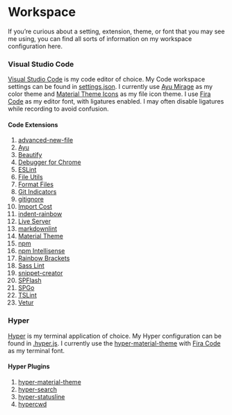 # Workspace

If you’re curious about a setting, extension, theme, or font that you may see me using, you can find all sorts of information on my workspace configuration here.

### Visual Studio Code

[Visual Studio Code](https://code.visualstudio.com/) is my code editor of choice. My Code workspace settings can be found in [settings.json](settings.json). I currently use [Ayu Mirage](https://marketplace.visualstudio.com/items?itemName=teabyii.ayu) as my color theme and [Material Theme Icons](https://marketplace.visualstudio.com/items?itemName=Equinusocio.vsc-material-theme) as my file icon theme. I use [Fira Code](https://github.com/tonsky/FiraCode) as my editor font, with ligatures enabled. I may often disable ligatures while recording to avoid confusion.

#### Code Extensions

1. [advanced-new-file](https://marketplace.visualstudio.com/items?itemName=patbenatar.advanced-new-file)
2. [Ayu](https://marketplace.visualstudio.com/items?itemName=teabyii.ayu)
3. [Beautify](https://marketplace.visualstudio.com/items?itemName=HookyQR.beautify)
4. [Debugger for Chrome](https://marketplace.visualstudio.com/items?itemName=msjsdiag.debugger-for-chrome)
5. [ESLint](https://marketplace.visualstudio.com/items?itemName=dbaeumer.vscode-eslint)
6. [File Utils](https://marketplace.visualstudio.com/items?itemName=sleistner.vscode-fileutils)
7. [Format Files](https://marketplace.visualstudio.com/items?itemName=jbockle.jbockle-format-files)
8. [Git Indicators](https://marketplace.visualstudio.com/items?itemName=lamartire.git-indicators)
9. [gitignore](https://marketplace.visualstudio.com/items?itemName=codezombiech.gitignore)
10. [Import Cost](https://marketplace.visualstudio.com/items?itemName=wix.vscode-import-cost)
11. [indent-rainbow](https://marketplace.visualstudio.com/items?itemName=oderwat.indent-rainbow)
12. [Live Server](https://marketplace.visualstudio.com/items?itemName=ritwickdey.LiveServer)
13. [markdownlint](https://marketplace.visualstudio.com/items?itemName=DavidAnson.vscode-markdownlint)
14. [Material Theme](https://marketplace.visualstudio.com/items?itemName=Equinusocio.vsc-material-theme)
15. [npm](https://marketplace.visualstudio.com/items?itemName=eg2.vscode-npm-script)
16. [npm Intellisense](https://marketplace.visualstudio.com/items?itemName=christian-kohler.npm-intellisense)
17. [Rainbow Brackets](https://marketplace.visualstudio.com/items?itemName=2gua.rainbow-brackets)
18. [Sass Lint](https://marketplace.visualstudio.com/items?itemName=glen-84.sass-lint)
19. [snippet-creator](https://marketplace.visualstudio.com/items?itemName=nikitaKunevich.snippet-creator)
20. [SPFlash](https://marketplace.visualstudio.com/items?itemName=spiritous.spflash)
21. [SPGo](https://marketplace.visualstudio.com/items?itemName=SiteGo.spgo)
22. [TSLint](https://marketplace.visualstudio.com/items?itemName=eg2.tslint)
23. [Vetur](https://marketplace.visualstudio.com/items?itemName=octref.vetur)

### Hyper

[Hyper](https://hyper.is/) is my terminal application of choice. My Hyper configuration can be found in [.hyper.js](.hyper.js). I currently use the [hyper-material-theme](https://hyper.is/plugins/hyper-material-theme) with [Fira Code](https://github.com/tonsky/FiraCode) as my terminal font.

#### Hyper Plugins

1. [hyper-material-theme](https://github.com/equinusocio/hyper-material-theme)
2. [hyper-search](https://github.com/jaanauati/hyper-search)
3. [hyper-statusline](https://github.com/henrikdahl/hyper-statusline)
4. [hypercwd](https://github.com/hharnisc/hypercwd)
